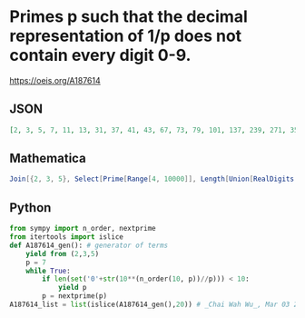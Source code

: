 # Primes p such that the decimal representation of 1/p does not contain every digit 0\-9\.
https://oeis.org/A187614
## JSON
```JSON
[2, 3, 5, 7, 11, 13, 31, 37, 41, 43, 67, 73, 79, 101, 137, 239, 271, 353, 449, 757, 859, 1933, 4649, 8779, 9091, 9901, 21401, 21649, 25601, 27961, 52579, 62003, 123551, 333667, 513239, 538987, 909091, 1676321, 2071723, 2906161, 5882353, 10838689, 35121409, 52986961, 99990001, 265371653, 1056689261, 1058313049, 1360682471]
```
## Mathematica
```Mathematica
Join[{2, 3, 5}, Select[Prime[Range[4, 10000]], Length[Union[RealDigits[1/#][[1, 1]]]] < 10 &]]
```
## Python
```Python
from sympy import n_order, nextprime
from itertools import islice
def A187614_gen(): # generator of terms
    yield from (2,3,5)
    p = 7
    while True:
        if len(set('0'+str(10**(n_order(10, p))//p))) < 10:
            yield p
        p = nextprime(p)
A187614_list = list(islice(A187614_gen(),20)) # _Chai Wah Wu_, Mar 03 2022
```
